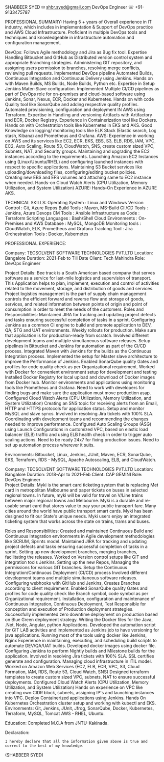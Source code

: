 SHABBEER SYED 							✉ shbr.syed@gmail.com
  DevOps Engineer							 ☏ +91-9133475787  

PROFESSIONAL SUMMARY:
	Having 5 + years of Overall experience in IT industry, which includes in implementation & Support of DevOps practice and AWS Cloud Infrastructure. Proficient in multiple DevOps tools and techniques and knowledgeable in infrastructure automation and configuration management.

DevOps:
	Follows Agile methodology and Jira as Bug fix tool.
	Expertise Handling Bitbucket and GitHub as Distributed version control system and appropriate Branching strategies.
	Administering GIT repository, and assigning users permission to branches, resolving merge conflicts, reviewing pull requests. 
	Implemented DevOps pipeline Automated Builds, Continuous Integration and Continuous Delivery using Jenkins.
	Hands on with Maven Builds, MS Builds, Node Builds, Python etc.
	Expertise in Setup Jenkins Mater-Slave configuration.
	Implemented Multiple CI/CD pipelines as part of DevOps role for on-premises and cloud-based software using Jenkins, Sonar, Nexus, ECR, Docker and Kubernetes.
	Hands on with code Quality tool like SonarQube and adding respective quality profiles.
	Automated provisioning, configuration and deployment IN AWS using Terraform.
	Expertise in Handling and versioning Artifacts with Artifactory and ECR, Docker Registry.
	Experience in Containerization tool like Dockers.
	Hands on with Orchestration tools like Kubernetes in EKS and AKS.
	Good Knowledge on logging/ monitoring tools like ELK Stack (Elastic search, Log stash, Kibana) and Prometheus and Grafana.
AWS:
	Experience in working on AWS and its services like EC2, ECR, EKS, EBS, S3, ELB, RDS, IAM, VPC, EC2, Auto Scaling, Route 53, CloudWatch, SNS, create custom sized VPC, Subnets, NAT, and Security groups. Maintaining and upgrading the EC2 instances according to the requirements.
	Launching Amazon EC2 Instances using (Linux/Ubuntu/RHEL) and configuring launched instances with respect to specific applications.
	Maintaining S3 Bucket services like uploading/downloading files, configuring/editing bucket policies.  
	Creating new EBS and EFS volumes and attaching same to EC2 instance when needed.
	Hands-on Cloud Watch Alerts (CPU Utilization, Memory Utilization, and System Utilization)
AZURE:
  	Hands-On Experience in AZURE AKS.


TECHNICAL SKILLS:
Operating System 		:	Linux and Windows
Version Control 		:	Git, Azure Repos
Build Tools 			:	Maven, MS-Build
CI /CD Tools			: 	Jenkins, Azure Devops
CM Tools			:	Ansible
Infrastructure as Code 	: 	Terraform
Scripting Languages	            	: 	Bash/Shell
Cloud Environments 		: 	On-Premises and AWS
Database		            	: 	MySQL, MongoDB
Monitoring tools		:	CloudWatch, ELK, Prometheus and Grafana
Tracking Tool 			:	Jira
Orchestration Tools              	:	Docker, Kubernetes

PROFESSIONAL EXPERIENCE:

Company: TECSOLVENT SOFTWARE TECHNOLOGIES PVT.LTD
Location: Bangalore						Duration: 2021-Feb to Till Date
Client: Tech Mahindra						Role: DevOps Engineer
	
Project Details: 
       Bee track is a South American based company that serves software as a service for last-mile logistics and supervision of transport. This Application helps to plan, implement, execution and control of activities related to the movement, storage, and distribution of goods and services. Project logistics management is the part of supply chain management controls the efficient forward and reverse flow and storage of goods, services, and related information between points of origin and point of consumption in order to meet the needs of the customers.
Roles and Responsibilities:
	Maintained JIRA for tracking and updating project defects and tasks ensuring successful completion of tasks in a sprint.
	Configuring Jenkins as a common CI engine to build and promote application to DEV, QA, STG and UAT environments.
	Weekly rollouts for production.
	Make sure that application is for production-ready from scratch.
	Involved different development teams and multiple simultaneous software releases.
	Setup pipelines in Bitbucket and Jenkins for automation as part of the CI/CD process.
	Integrated Maven with Jenkins for the builds as the Continuous Integration process.
	Implemented the setup for Master slave architecture to improve the Performance of Jenkins.
	Enabled SonarQube quality Gates and profiles for code quality check as per Organizational requirement.
	Worked with Docker for convenient environment setup for development and testing
	Installed Docker Registry for local upload and download of Docker images from Docker hub.
	Monitor environments and applications using monitoring tools like Prometheus and Grafana.
	Need to work with developers for finding bugs and make sure the application must move production asap.
	Configured Cloud Watch Alerts (CPU Utilization, Memory Utilization, and System Utilization)
	Creating an SNS topic for receiving alerts from an Email, HTTP and HTTPS protocols for application status.
	Setup and monitor MySQL and slave syncs.
	Involved in resolving Jira tickets with 100% SLA.
	Coordinating with development teams and recommending the changes needed to improve performance.
	Configured Auto Scaling Groups (ASG) using Launch Configurations in customized VPC, based on elastic load balancer (ELB) traffic and using ELB health check in order to trigger auto scaling actions. 
	Need to be ready 24x7 for fixing production issues.
	Need to set up automation process wherever it suits.

Environments: Bitbucket, Linux, Jenkins, JUnit, Maven, ECR, SonarQube, EKS, Terraform, RDS - MySQL, Apache Autoscaling, ELB, and CloudWatch.

Company: TECSOLVENT SOFTWARE TECHNOLOGIES PVT.LTD
Location: Bangalore						Duration: 2018-Apr to 2021-Feb
Client: CAP GEMINI						Role: DevOps Engineer		
 Project Details: 
                    Myki is the smart card ticketing system that is replacing Met card in metropolitan   Melbourne and paper tickets on buses in selected regional towns. In future, myki will be valid for travel on V/Line trains between major regional towns and Melbourne. Myki is a durable and re-usable smart card that stores value to pay your public transport fare. Many cities around the world have public transport smart cards. Myki has been designed to fit our State's unique needs. Myki users enjoy an integrated ticketing system that works across the state on trains, trams and buses.

Roles and Responsibilities:
	Created and maintained Continuous Build and Continuous Integration environments in Agile development methodologies like SCRUM, Sprints model.
	Maintained JIRA for tracking and updating project defects and tasks ensuring successful completion of tasks in a sprint.
	Setting up new development branches, merging branches, facilitating the releases.
	Worked on Version control setups like GIT and integration tools Jenkins.
	Setting up the new Repos, Managing the permissions for various GIT branches.
	Setup the Continuous Integration/Continuous Deployment (CI/CD) process
	Involved different development teams and multiple simultaneous software releases.
	Configuring webhooks with GitHub and Jenkins, Creates Branches according to client requirement.
	Enabled SonarQube quality Gates and profiles for code quality check like Branch symbol, code symbol as per Organizational requirement.
	Installation, configuration and maintenance of Continuous Integration, Continuous Deployment, Test
	Responsible for conception and execution of Production deployment strategies.
	Successfully implemented zero downtime deployment on production based on Blue Green deployment strategy.
	Writing the Docker files for the Java, .Net, Node, Angular, python Applications.
	Developed the automation script for GIT LAB activities and implemented as Jenkins job to have versioning for java applications.
	Running most of the tools using docker like Jenkins, Nginx
	Experience in maintaining, executing, and scheduling build scripts to automate DEV/QA/UAT builds.
	Developed docker images using docker file.
	Configuring Jenkins to perform Nightly builds and Milestone builds for the application.
	Involved in resolving Jira tickets with 100% SLA.
	SSL certifies generate and configuration. 
	Managing cloud infrastructure in ITIL model.
	Worked on Amazon Web Services (EC2, ELB, ECR, VPC, S3, Cloud Formation, IAM, RDS, Route 53, Cloud Watch, SNS)
	Designed terraform templates to create custom sized VPC, subnets, NAT to ensure successful deployments.
	 Configured Cloud Watch Alerts (CPU Utilization, Memory Utilization, and System Utilization)
	Hands on experience on VPC like creating own CIDR block, subnets, assigning IP's and launching instances into VPC.
	Deploy Containerized applications using Jenkins.
	Hands On Kubernetes Orchestration cluster setup and working with kubectl and EKS.
Environments: Git, Jenkins, JUnit, Jfrog, SonarQube, Docker, Kubernetes, Terraform, MySQL, Tomcat AWS - RHEL, Ubuntu.

Education:
	Completed M.C.A from JNTU-Kakinada.

Declaration:

	I hereby declare that all the information given above is true and correct to the best of my knowledge.
(SHABBEER SYED)
